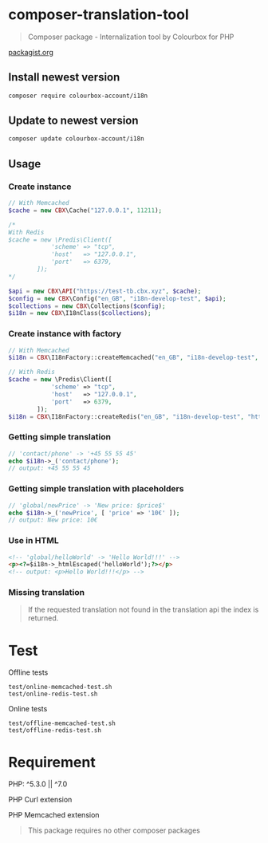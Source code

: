 # composer-translation-tool

> Composer package - Internalization tool by Colourbox for PHP

[packagist.org](https://packagist.org/packages/colourbox-account/i18n)

## Install newest version

```bash
composer require colourbox-account/i18n
```

## Update to newest version

```bash
composer update colourbox-account/i18n
```

## Usage

### Create instance


```php
// With Memcached
$cache = new CBX\Cache("127.0.0.1", 11211);

/*
With Redis
$cache = new \Predis\Client([
            'scheme' => "tcp",
            'host'   => "127.0.0.1",
            'port'   => 6379,
        ]);
*/

$api = new CBX\API("https://test-tb.cbx.xyz", $cache);
$config = new CBX\Config("en_GB", "i18n-develop-test", $api);
$collections = new CBX\Collections($config);
$i18n = new CBX\I18nClass($collections);
```

### Create instance with factory

```php
// With Memcached
$i18n = CBX\I18nFactory::createMemcached("en_GB", "i18n-develop-test", "https://test-tb.cbx.xyz", "127.0.0.1", 11211);
```

```php
// With Redis
$cache = new \Predis\Client([
            'scheme' => "tcp",
            'host'   => "127.0.0.1",
            'port'   => 6379,
        ]);
$i18n = CBX\I18nFactory::createRedis("en_GB", "i18n-develop-test", "https://test-tb.cbx.xyz", $cache);
```

### Getting simple translation

```php
// 'contact/phone' -> '+45 55 55 45'
echo $i18n->_('contact/phone');
// output: +45 55 55 45
```

### Getting simple translation with placeholders

```php
// 'global/newPrice' -> 'New price: $price$'
echo $i18n->_('newPrice', [ 'price' => '10€' ]);
// output: New price: 10€
```

### Use in HTML

```html
<!-- 'global/helloWorld' -> 'Hello World!!!' -->
<p><?=$i18n->_htmlEscaped('helloWorld');?></p>
<!-- output: <p>Hello World!!!</p> -->
```

### Missing translation

> If the requested translation not found in the translation api the index is returned.

# Test

Offline tests

```
test/online-memcached-test.sh
test/online-redis-test.sh
```

Online tests

```
test/offline-memcached-test.sh
test/offline-redis-test.sh
```


# Requirement

PHP: ^5.3.0 || ^7.0

PHP Curl extension

PHP Memcached extension

> This package requires no other composer packages

